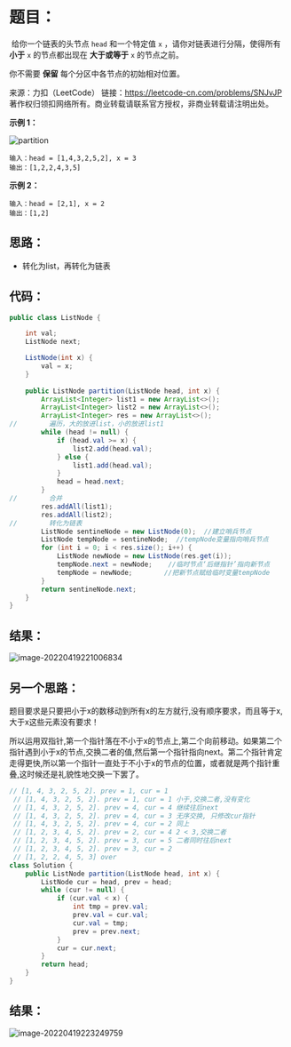 # 题目：

​	给你一个链表的头节点 `head` 和一个特定值 `x` ，请你对链表进行分隔，使得所有 **小于** `x` 的节点都出现在 **大于或等于** `x` 的节点之前。

你不需要 **保留** 每个分区中各节点的初始相对位置。



来源：力扣（LeetCode） 链接：https://leetcode-cn.com/problems/SNJvJP 著作权归领扣网络所有。商业转载请联系官方授权，非商业转载请注明出处。

<!--more-->

**示例 1：**

![partition](https://misteryliu.oss-cn-beijing.aliyuncs.com/image/partition.jpg)

```
输入：head = [1,4,3,2,5,2], x = 3
输出：[1,2,2,4,3,5]
```

**示例 2：**

```
输入：head = [2,1], x = 2
输出：[1,2]
```

## 思路：

- 转化为list，再转化为链表

## 代码：

```java
public class ListNode {

    int val;
    ListNode next;

    ListNode(int x) {
        val = x;
    }
    
    public ListNode partition(ListNode head, int x) {
        ArrayList<Integer> list1 = new ArrayList<>();
        ArrayList<Integer> list2 = new ArrayList<>();
        ArrayList<Integer> res = new ArrayList<>();
//        遍历，大的放进list，小的放进list1
        while (head != null) {
            if (head.val >= x) {
                list2.add(head.val);
            } else {
                list1.add(head.val);
            }
            head = head.next;
        }
//        合并
        res.addAll(list1);
        res.addAll(list2);
//        转化为链表
        ListNode sentineNode = new ListNode(0);  //建立哨兵节点
        ListNode tempNode = sentineNode;  //tempNode变量指向哨兵节点
        for (int i = 0; i < res.size(); i++) {
            ListNode newNode = new ListNode(res.get(i));
            tempNode.next = newNode;    //临时节点‘后继指针’指向新节点
            tempNode = newNode;        //把新节点赋给临时变量tempNode
        }
        return sentineNode.next;
    }
}
```

## 结果：

![image-20220419221006834](https://misteryliu.oss-cn-beijing.aliyuncs.com/image/image-20220419221006834.png)

## 另一个思路：

​	题目要求是只要把小于x的数移动到所有x的左方就行,没有顺序要求，而且等于x,大于x这些元素没有要求！

所以运用双指针,第一个指针落在不小于x的节点上,第二个向前移动。如果第二个指针遇到小于x的节点,交换二者的值,然后第一个指针指向next。第二个指针肯定走得更快,所以第一个指针一直处于不小于x的节点的位置，或者就是两个指针重叠,这时候还是礼貌性地交换一下罢了。

```java
// [1, 4, 3, 2, 5, 2]. prev = 1, cur = 1
 // [1, 4, 3, 2, 5, 2]. prev = 1, cur = 1 小于,交换二者,没有变化
 // [1, 4, 3, 2, 5, 2]. prev = 4, cur = 4 继续往后next
 // [1, 4, 3, 2, 5, 2]. prev = 4, cur = 3 无序交换, 只修改cur指针
 // [1, 4, 3, 2, 5, 2]. prev = 4, cur = 2 同上
 // [1, 2, 3, 4, 5, 2]. prev = 2, cur = 4 2 < 3,交换二者
 // [1, 2, 3, 4, 5, 2]. prev = 3, cur = 5 二者同时往后next
 // [1, 2, 3, 4, 5, 2]. prev = 3, cur = 2
 // [1, 2, 2, 4, 5, 3] over
class Solution {
    public ListNode partition(ListNode head, int x) {
        ListNode cur = head, prev = head;
        while (cur != null) {
            if (cur.val < x) {
                int tmp = prev.val;
                prev.val = cur.val;
                cur.val = tmp;
                prev = prev.next;
            }
            cur = cur.next;
        }
        return head;
    }
}
```

## 结果：

![image-20220419223249759](https://misteryliu.oss-cn-beijing.aliyuncs.com/image/image-20220419223249759.png)